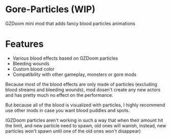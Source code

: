 # Gore-Particles (WIP)
GZDoom mini mod that adds fancy blood particles animations

# Features

* Various blood effects based on GZDoom particles
* Bleeding wounds
* Custom blood color
* Compatibility with other gameplay, monsters or gore mods

Because most of the blood effects are only made of particles (excluding blood streams and bleeding wounds), mod dosen't create any new actors and has pretty much no effect on the performance.

But because all of the blood is visualized with particles, I highly recommend use other mods in case you want blood puddles and spots.

(GZDoom particles aren't working in such a way that when their amount hit the limit, and new particle need to spawn, old ones will wanish, instead, new particles won't spawn until one of the old ones won't disappear)
